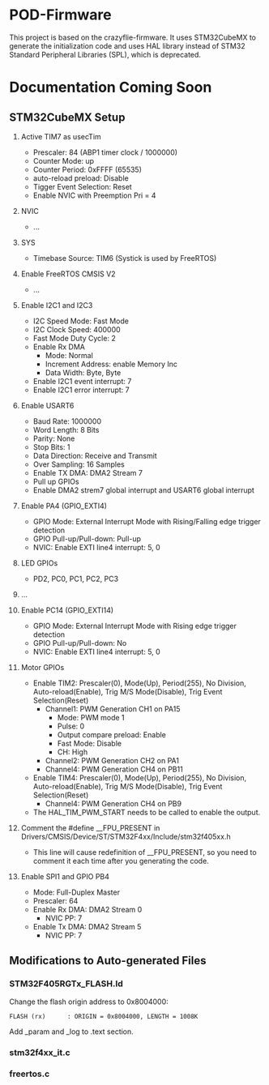 # POD-Firmware

This project is based on the crazyflie-firmware. It uses STM32CubeMX to generate the initialization code and uses HAL library instead of STM32 Standard Peripheral Libraries (SPL), which is deprecated.

# Documentation Coming Soon

## STM32CubeMX Setup

1. Active TIM7 as usecTim
    - Prescaler: 84 (ABP1 timer clock / 1000000)
    - Counter Mode: up
    - Counter Period: 0xFFFF (65535)
    - auto-reload preload: Disable
    - Tigger Event Selection: Reset
    - Enable NVIC with Preemption Pri = 4

2. NVIC
    - ...

3. SYS
    - Timebase Source: TIM6 (Systick is used by FreeRTOS)

3. Enable FreeRTOS CMSIS V2
    - ...

4. Enable I2C1 and I2C3
    - I2C Speed Mode: Fast Mode
    - I2C Clock Speed: 400000
    - Fast Mode Duty Cycle: 2
    - Enable Rx DMA
        - Mode: Normal
        - Increment Address: enable Memory Inc
        - Data Width: Byte, Byte
    - Enable I2C1 event interrupt: 7
    - Enable I2C1 error interrupt: 7

5. Enable USART6
    - Baud Rate: 1000000
    - Word Length: 8 Bits
    - Parity: None
    - Stop Bits: 1
    - Data Direction: Receive and Transmit
    - Over Sampling: 16 Samples
    - Enable TX DMA: DMA2 Stream 7
    - Pull up GPIOs
    - Enable DMA2 strem7 global interrupt and USART6 global interrupt

6. Enable PA4 (GPIO_EXTI4)
    - GPIO Mode: External Interrupt Mode with Rising/Falling edge trigger detection
    - GPIO Pull-up/Pull-down: Pull-up
    - NVIC: Enable EXTI line4 interrupt: 5, 0

7. LED GPIOs
    - PD2, PC0, PC1, PC2, PC3

8. ...

9. Enable PC14 (GPIO_EXTI14)
    - GPIO Mode: External Interrupt Mode with Rising edge trigger detection
    - GPIO Pull-up/Pull-down: No
    - NVIC: Enable EXTI line4 interrupt: 5, 0
    <!-- Enable IWDG -->
    <!-- - IWDG counter clock prescaler: 32 -->
    <!-- - IWDG down-counter reload value: 188 -->

10. Motor GPIOs
    - Enable TIM2: Prescaler(0), Mode(Up), Period(255), No Division, Auto-reload(Enable), Trig M/S Mode(Disable), Trig Event Selection(Reset)
        - Channel1: PWM Generation CH1 on PA15
            - Mode: PWM mode 1
            - Pulse: 0
            - Output compare preload: Enable
            - Fast Mode: Disable
            - CH: High
        - Channel2: PWM Generation CH2 on PA1
        - Channel4: PWM Generation CH4 on PB11
    - Enable TIM4: Prescaler(0), Mode(Up), Period(255), No Division, Auto-reload(Enable), Trig M/S Mode(Disable), Trig Event Selection(Reset)
        - Channel4: PWM Generation CH4 on PB9
    - The HAL_TIM_PWM_START needs to be called to enable the output.

11. Comment the #define __FPU_PRESENT in Drivers/CMSIS/Device/ST/STM32F4xx/Include/stm32f405xx.h
    - This line will cause redefinition of __FPU_PRESENT, so you need to comment it each time after you generating the code.

12. Enable SPI1 and GPIO PB4
    - Mode: Full-Duplex Master
    - Prescaler: 64
    - Enable Rx DMA: DMA2 Stream 0
        - NVIC PP: 7
    - Enable Tx DMA: DMA2 Stream 5
        - NVIC PP: 7

## Modifications to Auto-generated Files

### STM32F405RGTx_FLASH.ld

Change the flash origin address to 0x8004000:

```FLASH (rx)      : ORIGIN = 0x8004000, LENGTH = 1008K```

Add _param and _log to .text section.

### stm32f4xx_it.c

### freertos.c

